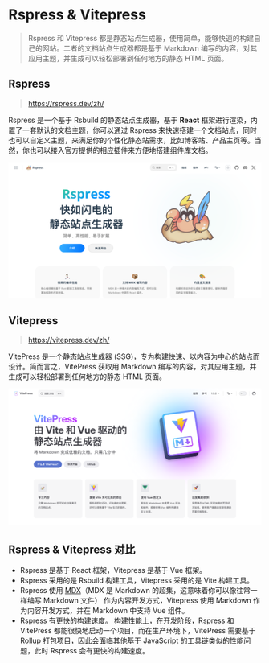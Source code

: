 # Rspress & Vitepress

> Rspress 和 Vitepress 都是静态站点生成器，使用简单，能够快速的构建自己的网站。二者的文档站点生成器都是基于 Markdown 编写的内容，对其应用主题，并生成可以轻松部署到任何地方的静态 HTML 页面。

## Rspress

> https://rspress.dev/zh/

Rspress 是一个基于 Rsbuild 的静态站点生成器，基于 **React** 框架进行渲染，内置了一套默认的文档主题，你可以通过 Rspress 来快速搭建一个文档站点，同时也可以自定义主题，来满足你的个性化静态站需求，比如博客站、产品主页等。当然，你也可以接入官方提供的相应插件来方便地搭建组件库文档。

![Rspress.png](../public/repress_screenshot.png)

## Vitepress

> https://vitepress.dev/zh/

VitePress 是一个静态站点生成器 (SSG)，专为构建快速、以内容为中心的站点而设计。简而言之，VitePress 获取用 Markdown 编写的内容，对其应用主题，并生成可以轻松部署到任何地方的静态 HTML 页面。

![Vitepress.png](../public/vitepress_screenshot.png)

## Rspress & Vitepress 对比

- Rspress 是基于 React 框架，Vitepress 是基于 Vue 框架。
- Rspress 采用的是 Rsbuild 构建工具，Vitepress 采用的是 Vite 构建工具。
- Rspress 使用 [MDX](https://mdxjs.com/)（MDX 是 Markdown 的超集，这意味着你可以像往常一样编写 Markdown 文件） 作为内容开发方式，Vitepress 使用 Markdown 作为内容开发方式，并在 Markdown 中支持 Vue 组件。
- Rspress 有更快的构建速度。 构建性能上，在开发阶段，Rspress 和 VitePress 都能很快地启动一个项目，而在生产环境下，VitePress 需要基于 Rollup 打包项目，因此会面临其他基于 JavaScript 的工具链类似的性能问题，此时 Rspress 会有更快的构建速度。
